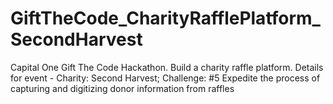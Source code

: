 # GiftTheCode_CharityRafflePlatform_SecondHarvest
Capital One Gift The Code Hackathon. Build a charity raffle platform. Details for event - Charity: Second Harvest; Challenge: #5 Expedite the process of capturing and digitizing donor information from raffles
